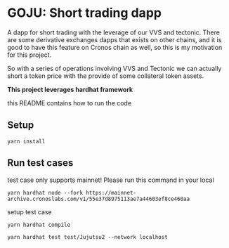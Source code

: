 # GOJU: Short trading dapp

A dapp for short trading with the leverage of our VVS and tectonic. There are some derivative exchanges dapps that exists on other chains, and it is good to have this feature on Cronos chain as well, so this is my motivation for this project. 

So with a series of operations involving VVS and Tectonic we can actually short a token price with the provide of some collateral token assets.

**This project leverages hardhat framework**

this README contains how to run the code

## Setup

```shell
yarn install
```

## Run test cases

test case only supports mainnet! Please run this command in your local
```
yarn hardhat node --fork https://mainnet-archive.cronoslabs.com/v1/55e37d8975113ae7a44603ef8ce460aa
```

setup test case
```shell
yarn hardhat compile

yarn hardhat test test/Jujutsu2 --network localhost
```
